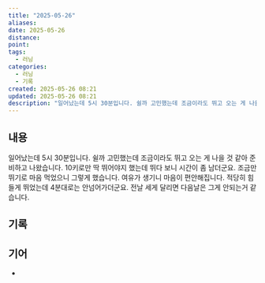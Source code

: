 ```yaml
---
title: "2025-05-26"
aliases:
date: 2025-05-26
distance:
point:
tags:
  - 러닝
categories:
  - 러닝
  - 기록
created: 2025-05-26 08:21
updated: 2025-05-26 08:21
description: "일어났는데 5시 30분입니다. 쉴까 고민했는데 조금이라도 뛰고 오는 게 나을 것 같아 준비하고 나왔습니다. 10키로만 딱 뛰어야지 했는데 뛰다 보니 시간이 좀 남더군요. 조금만 뛰기로 마음 먹었으니 그렇게 했습니다. 여유가 생기니 마음이 편안해집니다. 적당히 힘들게 뛰었는데 4분대로는 "
---
```


## 내용
일어났는데 5시 30분입니다. 쉴까 고민했는데 조금이라도 뛰고 오는 게 나을 것 같아 준비하고 나왔습니다.
10키로만 딱 뛰어야지 했는데 뛰다 보니 시간이 좀 남더군요. 조금만 뛰기로 마음 먹었으니 그렇게 했습니다. 여유가 생기니 마음이 편안해집니다.
적당히 힘들게 뛰었는데 4분대로는 안넘어가더군요. 전날 세게 달리면 다음날은 그게 안되는거 같습니다.

## 기록

## 기어
- 

